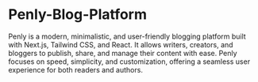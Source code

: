 # Penly-Blog-Platform
Penly is a modern, minimalistic, and user-friendly blogging platform built with Next.js, Tailwind CSS, and React. It allows writers, creators, and bloggers to publish, share, and manage their content with ease. Penly focuses on speed, simplicity, and customization, offering a seamless user experience for both readers and authors.
